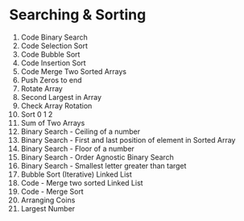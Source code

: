 
# Searching & Sorting

1.  Code Binary Search
2.  Code Selection Sort
3.  Code Bubble Sort
4.  Code Insertion Sort
5.  Code Merge Two Sorted Arrays
6.  Push Zeros to end
7.  Rotate Array
8.  Second Largest in Array
9.  Check Array Rotation
10. Sort 0 1 2
11. Sum of Two Arrays
12. Binary Search - Ceiling of a number
13. Binary Search - First and last position of element in Sorted Array
14. Binary Search - Floor of a number
15. Binary Search - Order Agnostic Binary Search
16. Binary Search - Smallest letter greater than target
17. Bubble Sort (Iterative) Linked List
18. Code - Merge two sorted Linked List
19. Code - Merge Sort
20. Arranging Coins
21. Largest Number
